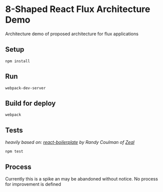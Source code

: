 # 8-Shaped React Flux Architecture Demo

Architecture demo of proposed architecture for flux applications

## Setup

```
npm install
```

## Run

```
webpack-dev-server
```

## Build for deploy

```
webpack
```

## Tests

*heavily based on: [react-boilerplate](https://github.com/CodingZeal/react-boilerplate) by Randy Coulman of [Zeal](https://codingzeal.com/)*

```
npm test
```

## Process

Currently this is a spike an may be abandoned without notice.  No process for improvement is defined
